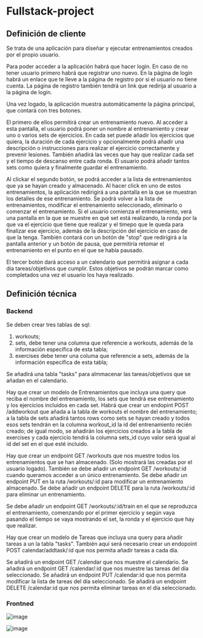 # Fullstack-project

## Definición de cliente

Se trata de una aplicación para diseñar y ejecutar entrenamientos creados por el propio usuario.

Para poder acceder a la aplicación habrá que hacer login. En caso de no tener usuario primero habrá que registrar uno nuevo. 
En la página de login habrá un enlace que te lleve a la página de registro por si el usuario no tiene cuenta. La página de registro también tendrá un link que redirija al usuario a la página de login. 

Una vez logado, la aplicación muestra automáticamente la página principal, que contará con tres botones.

El primero de ellos permitirá crear un entrenamiento nuevo. Al acceder a esta pantalla, el usuario podrá poner un nombre al entrenamiento y crear uno o varios sets de ejercicios. En cada set puede añadir los ejercicios que quiera, la duración de cada ejercicio y opcionalmente podrá añadir una descripción o instrucciones para realizar el ejercicio correctamente y prevenir lesiones. También añadirá las veces que hay que realizar cada set y el tiempo de descanso entre cada ronda. El usuario podrá añadir tantos sets como quiera y finalmente guardar el entrenamiento. 

Al clickar el segundo botón, se podrá acceder a la lista de entrenamientos que ya se hayan creado y almacenado. Al hacer click en uno de estos entrenamientos, la aplicación redirigirá a una pantalla en la que se muestran los detalles de ese entrenamiento. Se podrá volver a la lista de entrenamientos, modificar el entrenamiento seleccionado, eliminarlo o comenzar el entrenamiento. Si el usuario comienza el entrenamiento, verá una pantalla en la que se muestre en qué set está realizando, la ronda por la que va el ejercicio que tiene que realizar y el timepo que le queda para finalizar ese ejercicio, además de la descripción del ejercicio en caso de que la tenga. También contará con un botón de "stop" que redirigirá a la pantalla anterior y un botón de pausa, que permitiría retomar el entrenamiento en el punto en el que se había pausado. 

El tercer botón dará acceso a un calendario que permitirá asignar a cada día tareas/objetivos que cumplir. Estos objetivos se podrán marcar como completados una vez el usuario los haya realizado. 

## Definición técnica

### Backend

Se deben crear tres tablas de sql: 
1) workouts;
2) sets, debe tener una columna que referencie a workouts, además de la información específica de esta tabla;
3) exercises debe tener una columa que referencie a sets, además de la información específica de esta tabla;

Se añadirá una tabla "tasks" para almmacenar las tareas/objetivos que se añadan en el calendario.

Hay que crear un modelo de Entrenamientos que incluya una query que reciba el nombre del entrenamiento, los sets que tendrá ese entrenamiento y los ejercicios incluidos en cada set. 
Habrá que crear un endopint POST /addworkout que añada a la tabla de workouts el nombre del entrenamiento; a la tabla de sets añadirá tantos rows como sets se hayan creado y todos esos sets tendrán en la columna workout_id la id del entrenamiento recién creado; de igual modo, se añadirán los ejercicios creados a la tabla de exercises y cada ejercicio tendrá la columna sets_id cuyo valor será igual al id del set en el que esté incluido.

Hay que crear un endpoint GET /workouts que nos muestre todos los entrenamientos que se han almacenado. (Solo mostrará las creadas por el usuario logado).
También se debe añadir un endpoint GET /workouts/:id cuando queramos acceder a un único entrenamiento.
Se debe añadir un endpoint PUT en la ruta /workouts/:id para modificar un entrenamiento almacenado.
Se debe añadir un endpoint DELETE para la ruta /workouts/:id para eliminar un entrenamiento.

Se debe añadir un endpoint GET /workouts/:id/train en el que se reproduzca el entrenamiento, comenzando por el primer ejercicio y según vaya pasando el tiempo se vaya mostrando el set, la ronda y el ejercicio que hay que realizar.

Hay que crear un modelo de Tareas que incluya una query para añadir tareas a un la tabla "tasks".
También aquí será necesario crear un endopoint POST calendar/addtask/:id que nos permita añadir tareas a cada día.

Se añadirá un endpoint GET /calendar que nos muestre el calendario.
Se añadirá un endpoint GET /calendar/:id que nos muestre las tareas del día seleccionado. 
Se añadirá un endpoint PUT /calendar:id que nos permita modificar la lista de tareas del día seleccionado.
Se añadirá un endpoint DELETE /calendar:id que nos permita eliminar tareas en el día seleccionado.

### Frontned

![image](https://github.com/MarcosUgalde/Fullstack-project/assets/82014451/76d612cf-44f3-4df6-886b-1afe49d23128)

![image](https://github.com/MarcosUgalde/Fullstack-project/assets/82014451/73bd9da0-fd1f-485a-9dfa-d33ee444eb2d)

